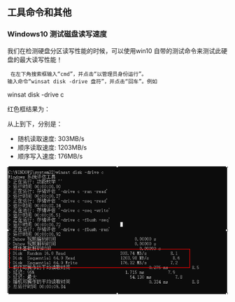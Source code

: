 ## 工具命令和其他

### Windows10 测试磁盘读写速度   

我们在检测硬盘分区读写性能的时候，可以使用win10 自带的测试命令来测试此硬盘的最大读写性能！

     在左下角搜索框输入“cmd”，并点击“以管理员身份运行”。
    输入命令“winsat disk -drive 盘符”，并点击“回车”。例如

 winsat disk -drive  c

红色框结果为：

从上到下，分别是：
* 随机读取速度:  303MB/s
* 顺序读取速度: 1203MB/s
* 顺序写入速度:  176MB/s  

![dnsbind](./diskspeed.png)
